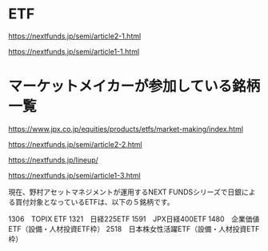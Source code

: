 # ETF
https://nextfunds.jp/semi/article2-1.html

https://nextfunds.jp/semi/article1-1.html

# マーケットメイカーが参加している銘柄一覧
https://www.jpx.co.jp/equities/products/etfs/market-making/index.html


https://nextfunds.jp/semi/article2-2.html

https://nextfunds.jp/lineup/



https://nextfunds.jp/semi/article1-3.html


現在、野村アセットマネジメントが運用するNEXT FUNDSシリーズで日銀による買付対象となっているETFは、以下の５銘柄です。

1306　TOPIX ETF
1321　日経225ETF
1591　JPX日経400ETF
1480　企業価値ETF（設備・人材投資ETF枠）
2518　日本株女性活躍ETF（設備・人材投資ETF枠）
